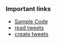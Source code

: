 ### Important links

- [Sample Code](https://github.com/xdevplatform/Twitter-API-v2-sample-code)
- [read tweets](https://github.com/xdevplatform/twitter-api-typescript-sdk/blob/main/examples/oauth2-callback.ts)
- [create tweets](https://github.com/xdevplatform/Twitter-API-v2-sample-code/blob/main/Manage-Tweets/create_tweet.js)
